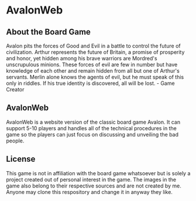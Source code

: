 # AvalonWeb

## About the Board Game

Avalon pits the forces of Good and Evil in a battle to control the future of civilization. Arthur represents the future of Britain, a promise of prosperity and honor, yet hidden among his brave warriors are Mordred's unscrupulous minions. These forces of evil are few in number but have knowledge of each other and remain hidden from all but one of Arthur's servants. Merlin alone knows the agents of evil, but he must speak of this only in riddles. If his true identity is discovered, all will be lost. - Game Creator

## AvalonWeb

AvalonWeb is a website version of the classic board game Avalon. It can support 5-10 players and handles all of the technical procedures in the game so the players can just focus on discussing and unveiling the bad people.

## License

This game is not in affiliation with the board game whatsoever but is solely a project created out of personal interest in the game. The images in the game also belong to their respective sources and are not created by me. Anyone may clone this respository and change it in anyway they like.
